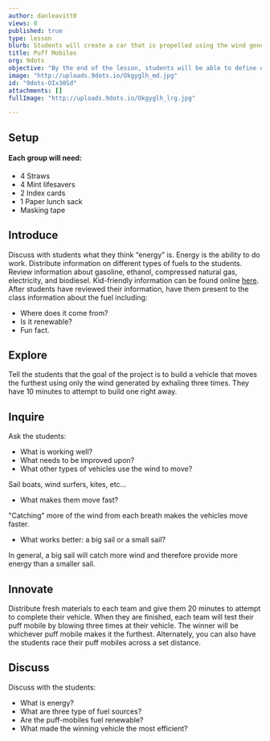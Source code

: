 ```yaml
---
author: danleavitt0
views: 0
published: true
type: lesson
blurb: Students will create a car that is propelled using the wind generate through blowing air at it.
title: Puff Mobiles
org: 9dots
objective: "By the end of the lesson, students will be able to define energy, list three types of fuel, and demonstrate learning by making a puff mobile."
image: "http://uploads.9dots.io/Okgyglh_md.jpg"
id: "9dots-OIx30Sd"
attachments: []
fullImage: "http://uploads.9dots.io/Okgyglh_lrg.jpg"

---
```


## Setup
#### Each group will need: 
- 4 Straws
- 4 Mint lifesavers
- 2 Index cards
- 1 Paper lunch sack
- Masking tape

## Introduce
Discuss with students what they think “energy” is.  Energy is the ability to do work. Distribute information on different types of fuels to the students.  Review information about gasoline, ethanol, compressed natural gas, electricity, and biodiesel.  Kid-friendly information can be found online [here](http://www.eia.gov/kids/).  After students have reviewed their information, have them present to the class information about the fuel including:

- Where does it come from?
- Is it renewable?
- Fun fact.

## Explore
Tell the students that the goal of the project is to build a vehicle that moves the furthest using only the wind generated by exhaling three times.  They have 10 minutes to attempt to build one right away.

## Inquire
Ask the students: 

- What is working well?
- What needs to be improved upon? 
- What other types of vehicles use the wind to move?

Sail boats, wind surfers, kites, etc...

- What makes them move fast? 

"Catching" more of the wind from each breath makes the vehicles move faster.

- What works better: a big sail or a small sail?

In general, a big sail will catch more wind and therefore provide more energy than a smaller sail.

## Innovate
Distribute fresh materials to each team and give them 20 minutes to attempt to complete their vehicle. When they are finished, each team will test their puff mobile by blowing three times at their vehicle. The winner will be whichever puff mobile makes it the furthest. Alternately, you can also have the students race their puff mobiles across a set distance.

## Discuss
Discuss with the students: 

- What is energy?
- What are three type of fuel sources?
- Are the puff-mobiles fuel renewable?
- What made the winning vehicle the most efficient?
